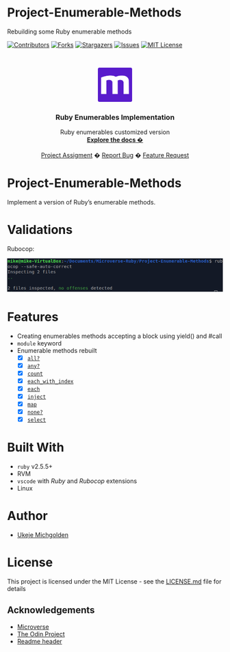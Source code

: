 # Project-Enumerable-Methods
Rebuilding some Ruby enumerable methods


<!-- PROJECT SHIELDS -->
<!--
*** I'm using markdown "reference style" links for readability.
*** Reference links are enclosed in brackets [ ] instead of parentheses ( ).
*** See the bottom of this document for the declaration of the reference variables
*** for contributors-url, forks-url, etc. This is an optional, concise syntax you may use.
*** https://www.markdownguide.org/basic-syntax/#reference-style-links
-->
[![Contributors][contributors-shield]][contributors-url]
[![Forks][forks-shield]][forks-url]
[![Stargazers][stars-shield]][stars-url]
[![Issues][issues-shield]][issues-url]
[![MIT License][license-shield]][license-url]



<!-- PROJECT LOGO -->
<br />
<p align="center">
  <a href="https://www.microverse.org/">
    <img src="doc/microverse.png" alt="Logo" width="80" height="80">
  </a>

  <h3 align="center"> Ruby Enumerables Implementation</h3>

  <p align="center">
    Ruby enumerables customized version
    <br />
    <a href="https://github.com/mikenath223/Project-Enumerable-Methods/blob/master/README.md"><strong>Explore the docs �</strong></a>
    <br />
    <br />
    <a href="https://www.theodinproject.com/courses/ruby-programming/lessons/advanced-building-blocks.">Project Assigment</a>
    �
    <a href="https://github.com/mikenath223/Project-Enumerable-Methods/issues">Report Bug</a>
    �
    <a href="https://github.com/mikenath223/Project-Enumerable-Methods/issues"> Feature Request</a>
  </p>
</p>

# Project-Enumerable-Methods
Implement a version of Ruby’s enumerable methods.

# Validations

Rubocop: 

![rubocop-validation](doc/rubocop.png)

# Features

* Creating enumerables methods accepting a block using yield() and #call
* `module` keyword
* Enumerable methods rebuilt
    + [x] [`all?`](https://ruby-doc.org/core-2.6.3/Enumerable.html#method-i-all-3F)
    + [x] [`any?`](https://ruby-doc.org/core-2.6.3/Enumerable.html#method-i-none-3F)
    + [x] [`count`](https://ruby-doc.org/core-2.6.3/Enumerable.html#method-i-none-3F)
    + [x] [`each_with_index`](https://ruby-doc.org/core-2.6.3/Enumerable.html#method-i-each_with_index)
    + [x] [`each`]()
    + [x] [`inject`](https://ruby-doc.org/core-2.6.3/Enumerable.html#method-i-inject)
    + [x] [`map`](https://ruby-doc.org/core-2.6.3/Enumerable.html#method-i-map)
    + [x] [`none?`](https://ruby-doc.org/core-2.6.3/Enumerable.html#method-i-none-3F)
    + [x] [`select`](https://ruby-doc.org/core-2.6.3/Enumerable.html#method-i-none-3F)

# Built With

* `ruby` v2.5.5+
* RVM
* `vscode` with _Ruby_ and _Rubocop_ extensions
* Linux

# Author

* [Ukeje Michgolden](https://github.com/mikenath223)

# License

This project is licensed under the MIT License - see the [LICENSE.md](LICENSE.md) file for details 

<!-- ACKNOWLEDGEMENTS -->
## Acknowledgements
* [Microverse](https://www.microverse.org/)
* [The Odin Project](https://www.theodinproject.com/)
* [Readme header](https://github.com/collinsugwu/Microverse201-Enumerable-Methods)




<!-- MARKDOWN LINKS & IMAGES -->
<!-- https://www.markdownguide.org/basic-syntax/#reference-style-links -->
[contributors-shield]: https://img.shields.io/github/contributors/othneildrew/Best-README-Template.svg?style=flat-square
[contributors-url]: https://github.com/mikenath223/Project-Enumerable-Methods/graphs/contributors
[forks-shield]: https://img.shields.io/github/forks/mikenath223/Project-Enumerable-Methods
[forks-url]: https://github.com/mikenath223/Project-Enumerable-Methods/network/members
[stars-shield]: https://img.shields.io/github/stars/mikenath223/Project-Enumerable-Methods
[stars-url]: https://github.com/mikenath223/Project-Enumerable-Methods/stargazers
[issues-shield]: https://img.shields.io/github/issues/mikenath223/Project-Enumerable-Methods
[issues-url]: https://github.com/mikenath223/Project-Enumerable-Methods/issues
[license-shield]: https://img.shields.io/github/license/mikenath223/Project-Enumerable-Methods
[license-url]: https://github.com/mikenath223/Project-Enumerable-Methods/blob/master/LICENSE.txt